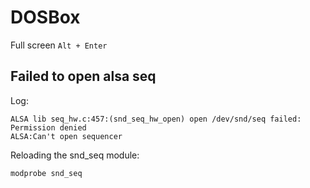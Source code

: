 DOSBox
======

Full screen `Alt + Enter`

Failed to open alsa seq
-----------------------

Log:

    ALSA lib seq_hw.c:457:(snd_seq_hw_open) open /dev/snd/seq failed: Permission denied
    ALSA:Can't open sequencer

Reloading the snd_seq module:

    modprobe snd_seq
